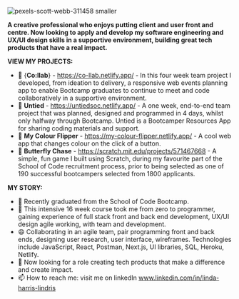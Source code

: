 ![pexels-scott-webb-311458 smaller](https://user-images.githubusercontent.com/93371648/160214314-5216bc5f-e976-49bd-95f2-ef5aaf7074fc.jpg)



**A creative professional who enjoys putting client and user front and centre. Now looking to apply and develop my software engineering and UX/UI design skills in a supportive environment, building great tech products that have a real impact.**

**VIEW MY PROJECTS:**

- 👯 {**Co:llab**} - https://co-llab.netlify.app/ - In this four week team project I developed, from ideation to delivery, a responsive web events planning app to enable Bootcamp graduates to continue to meet and code collaboratively in a supportive environment. 
- 👯 **Untied** - https://untiedsoc.netlify.app/ - A one week, end-to-end team project that was planned, designed and programmed in 4 days, whilst only halfway  through Bootcamp. Untied is a Bootcamper Resources App for sharing coding materials and support. 
- 👯 **My Colour Flipper** - https://my-colour-flipper.netlify.app/ - A cool web app that changes colour on the click of a button.
- 👯 **Butterfly Chase** - https://scratch.mit.edu/projects/571467668 - A simple, fun game I built using Scratch, during my favourite part of the School of Code recruitment process, prior to being selected as one of 190 successful bootcampers selected from 1800 applicants.

**MY STORY:**

- 🔭 Recently graduated from the School of Code Bootcamp.
- 🌱 This intensive 16 week course took me from zero to programmer, gaining experience of full stack front and back end development, UX/UI design agile working, with team and development.
- 😄 Collaborating in an agile team, pair programming front and back ends, designing user research, user interface, wireframes. Technologies include JavaScript, React, Postman, Next.js, UI libraries, SQL, Heroku, Netlify.   
- 💬 Now looking for a role creating tech products that make a difference and create impact.
- 📫 How to reach me: visit me on linkedIn www.linkedin.com/in/linda-harris-lindris



